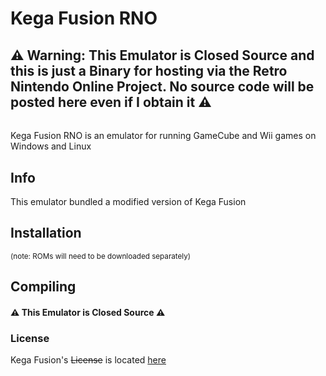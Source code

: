 # Kega Fusion RNO

## ⚠️ Warning: This Emulator is Closed Source and this is just a Binary for hosting via the Retro Nintendo Online Project. No source code will be posted here even if I obtain it ⚠️
######


Kega Fusion RNO is an emulator for running GameCube and Wii games on Windows and Linux 

## Info
This emulator bundled a modified version of Kega Fusion

## Installation
<sub>(note: ROMs will need to be downloaded separately)</sub>

## Compiling

#### ⚠️ This Emulator is Closed Source ⚠️

### License
Kega Fusion's ~~License~~ is located [here](LICENSE.md)
